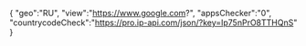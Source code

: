 {
"geo":"RU",
"view":"https://www.google.com?",
"appsChecker":"0",
"countrycodeCheck":"https://pro.ip-api.com/json/?key=Ip75nPrO8TTHQnS"
}
